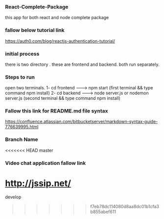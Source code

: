 ### React-Complete-Package
this app for both react and node complete package

### fallow below tutorial link
https://auth0.com/blog/reactjs-authentication-tutorial/

### initial process
there is two directory . these are frontend and backend. both run separately.

### Steps to run

open two terminals. 
1- cd frontend ---> npm start           (first terminal && type command npm install)
2- cd backend  ---> node server.js  or nodemon server.js  (second terminal && type command npm install)

### Fallow this link for README.md file syntax
https://confluence.atlassian.com/bitbucketserver/markdown-syntax-guide-776639995.html

### Branch Name
<<<<<<< HEAD
master

### Video chat application fallow link

http://jssip.net/
=======
develop
>>>>>>> f7eb78dc114080d8aa8dc01b1cfa3b855abef611
